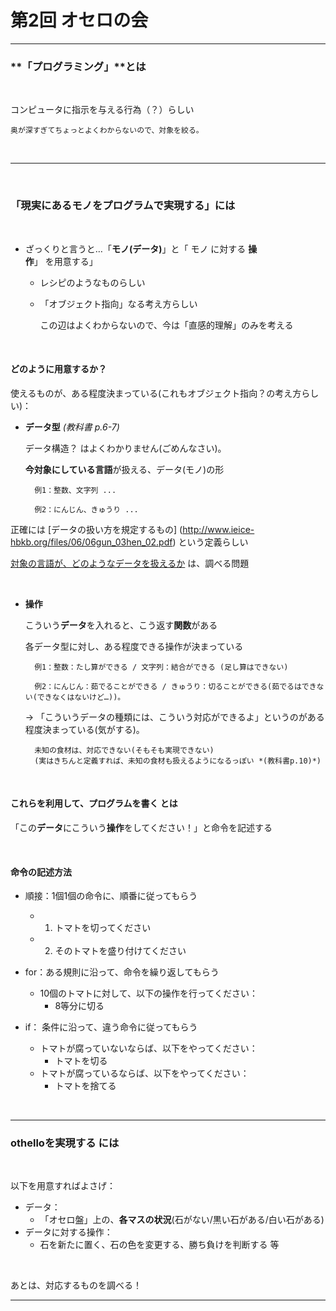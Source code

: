 # 第2回 オセロの会

---

### **「プログラミング」**とは

<br />

コンピュータに指示を与える行為（？）らしい

    奥が深すぎてちょっとよくわからないので、対象を絞る。

<br />

---

<br />

### 「現実にある**モノ**をプログラムで実現する」には

<br />

* ざっくりと言うと…「**モノ(データ)**」と「 モノ に対する **操作**」 を用意する」

    * レシピのようなものらしい

    * 「オブジェクト指向」なる考え方らしい
            
        この辺はよくわからないので、今は「直感的理解」のみを考える

<br />

#### どのように用意するか？

使えるものが、ある程度決まっている(これもオブジェクト指向？の考え方らしい)：

- **データ型** *(教科書 p.6-7)*
    
    データ構造？ はよくわかりません(ごめんなさい)。
	
    **今対象にしている言語**が扱える、データ(モノ)の形 
	
        例1：整数、文字列 ... 
	
        例2：にんじん、きゅうり ...

正確には [データの扱い方を規定するもの] (http://www.ieice-hbkb.org/files/06/06gun_03hen_02.pdf) という定義らしい


[対象の言語が、どのようなデータを扱えるか](http://bootcamp-text.readthedocs.io/textbook/3_types.html) は、調べる問題
	

	
<br />

- **操作**

    こういう**データ**を入れると、こう返す**関数**がある

    各データ型に対し、ある程度できる操作が決まっている

        例1：整数：たし算ができる / 文字列：結合ができる (足し算はできない)
   
        例2：にんじん：茹でることができる / きゅうり：切ることができる(茹でるはできない(できなくはないけど…))。

    -> 「こういうデータの種類には、こういう対応ができるよ」というのがある程度決まっている(気がする)。

        未知の食材は、対応できない(そもそも実現できない)
        (実はきちんと定義すれば、未知の食材も扱えるようになるっぽい *(教科書p.10)*)


<br />

#### これらを利用して、プログラムを書く とは

「この**データ**にこういう**操作**をしてください！」と命令を記述する

<br />

#### 命令の記述方法

* 順接：1個1個の命令に、順番に従ってもらう
    * 1. トマトを切ってください
    * 2. そのトマトを盛り付けてください

* for：ある規則に沿って、命令を繰り返してもらう
    * 10個のトマトに対して、以下の操作を行ってください：
        * 8等分に切る

* if： 条件に沿って、違う命令に従ってもらう
    * トマトが腐っていないならば、以下をやってください：
        * トマトを切る
    * トマトが腐っているならば、以下をやってください：
        * トマトを捨てる

<br />

---

###  othelloを実現する には

<br />

以下を用意すればよさげ：

* データ：
    * 「オセロ盤」上の、**各マスの状況**(石がない/黒い石がある/白い石がある) 
* データに対する操作：
    * 石を新たに置く、石の色を変更する、勝ち負けを判断する 等

<br />

あとは、対応するものを調べる！

---



